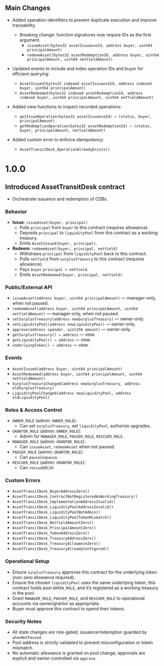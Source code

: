 ## Main Changes

- Added operation identifiers to prevent duplicate execution and improve traceability.
  - Breaking change: function signatures now require IDs as the first argument.
    - `issueAsset(bytes32 assetIssuanceId, address buyer, uint64 principalAmount)`
    - `redeemAsset(bytes32 assetRedemptionId, address buyer, uint64 principalAmount, uint64 netYieldAmount)`

- Updated events to include and index operation IDs and buyer for efficient querying:
  - `AssetIssued(bytes32 indexed assetIssuanceId, address indexed buyer, uint64 principalAmount)`
  - `AssetRedeemed(bytes32 indexed assetRedemptionId, address indexed buyer, uint64 principalAmount, uint64 netYieldAmount)`

- Added view functions to inspect recorded operations:
  - `getIssueOperation(bytes32 assetIssuanceId) → (status, buyer, principalAmount)`
  - `getRedemptionOperation(bytes32 assetRedemptionId) → (status, buyer, principalAmount, netYieldAmount)`

- Added custom error to enforce idempotency:
  - `AssetTransitDesk_OperationAlreadyExists()`

# 1.0.0

## Introduced AssetTransitDesk contract

- Orchestrate issuance and redemption of CDBs.

### Behavior
- **Issue**: `issueAsset(buyer, principal)`
  - Pulls `principal` from `buyer` to this contract (requires allowance).
  - Deposits `principal` to `liquidityPool` from this contract as a working treasury.
  - Emits `AssetIssued(buyer, principal)`.
- **Redeem**: `redeemAsset(buyer, principal, netYield)`
  - Withdraws `principal` from `liquidityPool` back to this contract.
  - Pulls `netYield` from `surplusTreasury` to this contract (requires allowance).
  - Pays `buyer` `principal + netYield`.
  - Emits `AssetRedeemed(buyer, principal, netYield)`.

### Public/External API
- `issueAsset(address buyer, uint64 principalAmount)` — manager-only, when not paused.
- `redeemAsset(address buyer, uint64 principalAmount, uint64 netYieldAmount)` — manager-only, when not paused.
- `setSurplusTreasury(address newSurplusTreasury)` — owner-only.
- `setLiquidityPool(address newLiquidityPool)` — owner-only.
- `approve(address spender, uint256 amount)` — owner-only.
- `getSurplusTreasury() → address` — view.
- `getLiquidityPool() → address` — view.
- `underlyingToken() → address` — view.

### Events
- `AssetIssued(address buyer, uint64 principalAmount)`
- `AssetRedeemed(address buyer, uint64 principalAmount, uint64 netYieldAmount)`
- `SurplusTreasuryChanged(address newSurplusTreasury, address oldSurplusTreasury)`
- `LiquidityPoolChanged(address newLiquidityPool, address oldLiquidityPool)`

### Roles & Access Control
- `OWNER_ROLE` (admin: `OWNER_ROLE`):
  - Can set `surplusTreasury`, set `liquidityPool`, authorize upgrades.
- `GRANTOR_ROLE` (admin: `OWNER_ROLE`):
  - Admin for `MANAGER_ROLE`, `PAUSER_ROLE`, `RESCUER_ROLE`.
- `MANAGER_ROLE` (admin: `GRANTOR_ROLE`):
  - Can `issueAsset`, `redeemAsset` when not paused.
- `PAUSER_ROLE` (admin: `GRANTOR_ROLE`):
  - Can `pause`/`unpause`.
- `RESCUER_ROLE` (admin: `GRANTOR_ROLE`):
  - Can `rescueERC20`.

### Custom Errors
- `AssetTransitDesk_BuyerAddressZero()`
- `AssetTransitDesk_ContractNotRegisteredAsWorkingTreasury()`
- `AssetTransitDesk_ImplementationAddressInvalid()`
- `AssetTransitDesk_LiquidityPoolAddressInvalid()`
- `AssetTransitDesk_LiquidityPoolNotAdmin()`
- `AssetTransitDesk_LiquidityPoolTokenMismatch()`
- `AssetTransitDesk_NetYieldAmountZero()`
- `AssetTransitDesk_PrincipalAmountZero()`
- `AssetTransitDesk_TokenAddressZero()`
- `AssetTransitDesk_TreasuryAddressZero()`
- `AssetTransitDesk_TreasuryAllowanceZero()`
- `AssetTransitDesk_TreasuryAlreadyConfigured()`

### Operational Setup
- Ensure `surplusTreasury` approves this contract for the underlying token (non-zero allowance required).
- Ensure the chosen `liquidityPool` uses the same underlying token, this contract holds pool `ADMIN_ROLE`, and it’s registered as a working treasury in the pool.
- Grant `MANAGER_ROLE`, `PAUSER_ROLE`, and `RESCUER_ROLE` to operational accounts via owner/grantor as appropriate.
- Buyer must approve this contract to spend their tokens.

### Security Notes
- All state changes are role-gated; issuance/redemption guarded by `whenNotPaused`.
- Pool address is strictly validated to prevent misconfiguration or token mismatch.
- No automatic allowance is granted on pool change; approvals are explicit and owner-controlled via `approve`.
